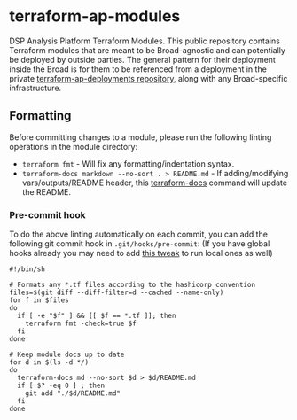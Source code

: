 # terraform-ap-modules
DSP Analysis Platform Terraform Modules. This public repository contains Terraform modules that are meant to be Broad-agnostic and can potentially be deployed by outside parties. The general pattern for their deployment inside the Broad is for them to be referenced from a deployment in the private [terraform-ap-deployments repository](https://github.com/broadinstitute/terraform-ap-deployments), along with any Broad-specific infrastructure.

## Formatting
Before committing changes to a module, please run the following linting operations in the module directory:
- `terraform fmt` - Will fix any formatting/indentation syntax.
- `terraform-docs markdown --no-sort . > README.md` - If adding/modifying vars/outputs/README header, this [terraform-docs](https://github.com/segmentio/terraform-docs) command will update the README.

### Pre-commit hook
To do the above linting automatically on each commit, you can add the following git commit hook in `.git/hooks/pre-commit`:
(If you have global hooks already you may need to add [this tweak](https://stackoverflow.com/a/49912720/2014408) to run local ones as well)
```
#!/bin/sh

# Formats any *.tf files according to the hashicorp convention
files=$(git diff --diff-filter=d --cached --name-only)
for f in $files
do
  if [ -e "$f" ] && [[ $f == *.tf ]]; then
    terraform fmt -check=true $f
  fi
done

# Keep module docs up to date
for d in $(ls -d */)
do
  terraform-docs md --no-sort $d > $d/README.md
  if [ $? -eq 0 ] ; then
    git add "./$d/README.md"
  fi
done
```
